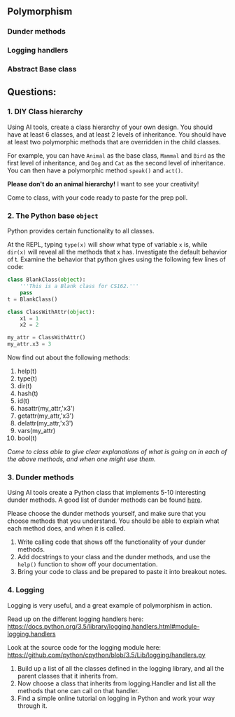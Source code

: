 ## Polymorphism

### Dunder methods

### Logging handlers

### Abstract Base class

## Questions:

### 1. DIY Class hierarchy

Using AI tools, create a class hierarchy of your own design. You should have
at least 6 classes, and at least 2 levels of inheritance. You should have at
least two polymorphic methods that are overridden in the child classes.

For example, you can have `Animal` as the base class, `Mammal` and `Bird` as the
first level of inheritance, and `Dog` and `Cat` as the second level of inheritance.
You can then have a polymorphic method `speak()` and `act()`.

**Please don't do an animal hierarchy!** I want to see your creativity!

Come to class, with your code ready to paste for the prep poll.

### 2. The Python base `object`

Python provides certain functionality to all classes.

At the REPL, typing `type(x)` will show what type of variable `x` is, while
`dir(x)` will reveal all the methods that x has. Investigate the default behavior
of t. Examine the behavior that python gives using the following few lines of code:

```python
class BlankClass(object):
    '''This is a Blank class for CS162.'''
    pass
t = BlankClass()

class ClassWithAttr(object):
    x1 = 1
    x2 = 2

my_attr = ClassWithAttr()
my_attr.x3 = 3
```

Now find out about the following methods:

1.  help(t)
2.  type(t)
3.  dir(t)
4.  hash(t)
5.  id(t)
6.  hasattr(my_attr,'x3')
7.  getattr(my_attr,'x3')
8.  delattr(my_attr,'x3')
9.  vars(my_attr)
10. bool(t)

_Come to class able to give clear explanations of what is going on in each of
the above methods, and when one might use them._

### 3. Dunder methods

Using AI tools create a Python class that implements 5-10 interesting dunder
methods.
A good list of dunder methods can be found [here](https://mathspp.com/blog/pydonts/dunder-methods).

Please choose the dunder methods yourself, and make sure that you choose
methods that you understand. You should be able to explain what each method
does, and when it is called.

1. Write calling code that shows off the functionality of your dunder methods.
2. Add docstrings to your class and the dunder methods, and use the `help()`
   function to show off your documentation.
3. Bring your code to class and be prepared to paste it into breakout notes.

### 4. Logging

Logging is very useful, and a great example of polymorphism in action.

Read up on the different logging handlers here:
https://docs.python.org/3.5/library/logging.handlers.html#module-logging.handlers

Look at the source code for the logging module here:
https://github.com/python/cpython/blob/3.5/Lib/logging/handlers.py

1. Build up a list of all the classes defined in the logging library, and all
   the parent classes that it inherits from.
2. Now choose a class that inherits from logging.Handler and list all the
   methods that one can call on that handler.
3. Find a simple online tutorial on logging in Python and work your way through
   it.
